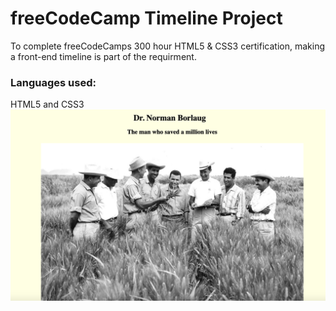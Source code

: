 # freeCodeCamp Timeline Project

To complete freeCodeCamps 300 hour HTML5 & CSS3 certification, making a front-end timeline is part of the requirment. 

### Languages used: 
 HTML5 and CSS3
![Screenshot](timeline.png)